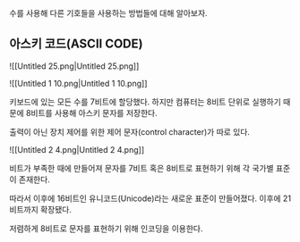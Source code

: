   

수를 사용해 다른 기호들을 사용하는 방법들에 대해 알아보자.

## 아스키 코드(ASCII CODE)

![[Untitled 25.png|Untitled 25.png]]

![[Untitled 1 10.png|Untitled 1 10.png]]

키보드에 있는 모든 수를 7비트에 할당했다. 하지만 컴퓨터는 8비트 단위로 실행하기 때문에 8비트를 사용해 아스키 문자를 저장한다.

출력이 아닌 장치 제어를 위한 제어 문자(control character)가 따로 있다.

![[Untitled 2 4.png|Untitled 2 4.png]]

비트가 부족한 때에 만들어져 문자를 7비트 혹은 8비트로 표현하기 위해 각 국가별 표준이 존재한다.

따라서 이후에 16비트인 유니코드(Unicode)라는 새로운 표준이 만들어졌다. 이후에 21비트까지 확장됐다.

  

저렴하게 8비트로 문자를 표현하기 위해 인코딩을 이용한다.
